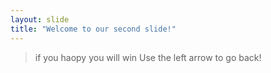 ```yaml
---
layout: slide
title: "Welcome to our second slide!"
---
```

> if you haopy you will win
Use the left arrow to go back!
